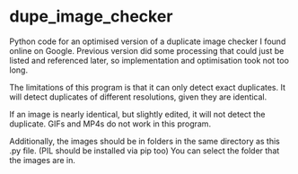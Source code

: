 # dupe_image_checker

Python code for an optimised version of a duplicate image checker I found online on Google. Previous version did some processing that could just be listed and referenced later, so implementation and optimisation took not too long. 

The limitations of this program is that it can only detect exact duplicates. It will detect duplicates of different resolutions, given they are identical.

If an image is nearly identical, but slightly edited, it will not detect the duplicate.
GIFs and MP4s do not work in this program.

Additionally, the images should be in folders in the same directory as this .py file. (PIL should be installed via pip too)
You can select the folder that the images are in. 
